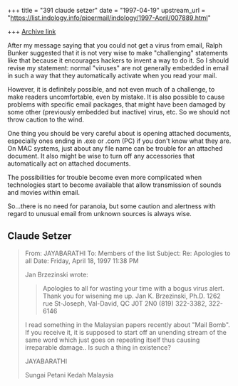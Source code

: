 +++
title = "391 claude setzer"
date = "1997-04-19"
upstream_url = "https://list.indology.info/pipermail/indology/1997-April/007889.html"

+++
[Archive link](https://list.indology.info/pipermail/indology/1997-April/007889.html)

After my message saying that you could not get a virus from email, Ralph
Bunker suggested that it is not very wise to make "challenging" statements
like that because it encourages hackers to invent a way to do it. So I
should revise my statement: normal "viruses" are not generally embedded in 
 email in such a way that they automatically activate when you
read your mail.

However, it is definitely possible, and not even much of a challenge, to
make
readers uncomfortable, even by mistake. It is also possible to cause
problems with specific email packages, that might have been damaged by some
other (previously embedded but inactive) virus, etc. So we should not throw
caution to the wind.

One thing you should be very careful about is opening attached documents,
especially ones ending in .exe or .com (PC) if you don't know 
what they are. On MAC systems, just about any file name can be trouble for
an attached document. It also might be wise to turn off any accessories
that automatically act on attached documents.

The possibilities for trouble become even more complicated when
technologies start to become available that allow transmission of sounds
and movies within email.

So...there is no need for paranoia, but some caution and alertness with
regard to unusual email from unknown sources is always wise.

Claude Setzer
----------
> From: JAYABARATHI <jaybee at tm.net.my>
> To: Members of the list <indology at liverpool.ac.uk>
> Subject: Re: Apologies to all
> Date: Friday, April 18, 1997 11:38 PM
> 
> Jan Brzezinski wrote:
> > 
> > Apologies to all for wasting your time with a bogus virus alert. Thank
you
> > for wisening me up.
> > Jan K. Brzezinski, Ph.D.
> > 1262 rue St-Joseph, Val-David, QC J0T 2N0
> > (819) 322-3382, 322-6146
> 
> 
> I read something in the Malaysian papers recently about "Mail Bomb".
> If you receive it, it is supposed to start off an unending stream of the 
> same word which just goes on repeating itself thus causing irreparable 
> damage..
> Is such a thing in existence?
> 
> JAYABARATHI
> 
> Sungai Petani
> Kedah
> Malaysia
> 




